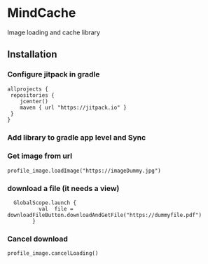 # MindCache
Image loading and cache library


## Installation

### Configure jitpack in gradle
```
allprojects {
 repositories {
    jcenter()
    maven { url "https://jitpack.io" }
 }
}
```

### Add library to gradle app level and Sync
 
### Get image from url 

 ```
profile_image.loadImage("https://imageDummy.jpg")
 ```
 

### download a file (it needs a view)
```
  GlobalScope.launch {
          val  file =  downloadFileButton.downloadAndGetFile("https://dummyfile.pdf")
        }
```        

 ### Cancel download 
 
```
profile_image.cancelLoading()
 ```
        

